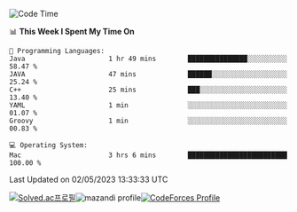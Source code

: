 
<!--START_SECTION:waka-->
![Code Time](http://img.shields.io/badge/Code%20Time-2%2C690%20hrs%2032%20mins-blue)

📊 **This Week I Spent My Time On** 

```text
💬 Programming Languages: 
Java                     1 hr 49 mins        ███████████████░░░░░░░░░░   58.47 % 
JAVA                     47 mins             ██████░░░░░░░░░░░░░░░░░░░   25.24 % 
C++                      25 mins             ███░░░░░░░░░░░░░░░░░░░░░░   13.40 % 
YAML                     1 min               ░░░░░░░░░░░░░░░░░░░░░░░░░   01.07 % 
Groovy                   1 min               ░░░░░░░░░░░░░░░░░░░░░░░░░   00.83 % 

💻 Operating System: 
Mac                      3 hrs 6 mins        █████████████████████████   100.00 % 
```


 Last Updated on 02/05/2023 13:33:33 UTC
<!--END_SECTION:waka-->


[![Solved.ac프로필](http://mazassumnida.wtf/api/generate_badge?boj=hckim96)](https://solved.ac/hckim96)![mazandi profile](http://mazandi.herokuapp.com/api?handle=hckim96&theme=dark)[![CodeForces Profile](https://cf.leed.at?id=hckim96)](https://codeforces.com/profile/hckim96)

